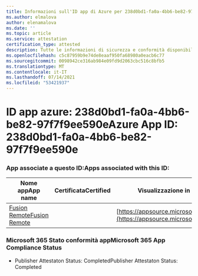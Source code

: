 ```yaml
---
title: Informazioni sull'ID app di Azure per 238d0bd1-fa0a-4bb6-be82-97f7f9ee590e
ms.author: elmalova
author: elenamalova
ms.date: ''
ms.topic: article
ms.service: attestation
certification_type: attested
description: Tutte le informazioni di sicurezza e conformità disponibili per 238d0bd1-fa0a-4bb6-be82-97f7f9ee590e.
ms.openlocfilehash: c5c87959b9e74de8eaaf950fa68980a0eacb6c77
ms.sourcegitcommit: 0098942ce316ab984e09fd9d2063cbc516c8bfb5
ms.translationtype: MT
ms.contentlocale: it-IT
ms.lasthandoff: 07/14/2021
ms.locfileid: "53421937"
---
```

# <a name="azure-app-id-238d0bd1-fa0a-4bb6-be82-97f7f9ee590e"></a><span data-ttu-id="194b0-103">ID app azure: 238d0bd1-fa0a-4bb6-be82-97f7f9ee590e</span><span class="sxs-lookup"><span data-stu-id="194b0-103">Azure App ID: 238d0bd1-fa0a-4bb6-be82-97f7f9ee590e</span></span>


### <a name="apps-associated-with-this-id"></a><span data-ttu-id="194b0-104">App associate a questo ID:</span><span class="sxs-lookup"><span data-stu-id="194b0-104">Apps associated with this ID:</span></span>
| <span data-ttu-id="194b0-105">**Nome app**</span><span class="sxs-lookup"><span data-stu-id="194b0-105">**App name**</span></span> | <span data-ttu-id="194b0-106">**Certificata**</span><span class="sxs-lookup"><span data-stu-id="194b0-106">**Certified**</span></span> | <span data-ttu-id="194b0-107">**Visualizzazione in AppSource**</span><span class="sxs-lookup"><span data-stu-id="194b0-107">**View in AppSource**</span></span> |
|-|-|-|
| [<span data-ttu-id="194b0-108">Fusion Remote</span><span class="sxs-lookup"><span data-stu-id="194b0-108">Fusion Remote</span></span>](https://docs.microsoft.com/en-us/microsoft-365-app-certification/forward/WA200001422) |  | [https://appsource.microsoft.com/product/office/WA200001422](https://appsource.microsoft.com/product/office/WA200001422) |

### <a name="microsoft-365-app-compliance-status"></a><span data-ttu-id="194b0-109">Microsoft 365 Stato conformità app</span><span class="sxs-lookup"><span data-stu-id="194b0-109">Microsoft 365 App Compliance Status</span></span>
- <span data-ttu-id="194b0-110">Publisher Attestaton Status: Completed</span><span class="sxs-lookup"><span data-stu-id="194b0-110">Publisher Attestaton Status: Completed</span></span>
